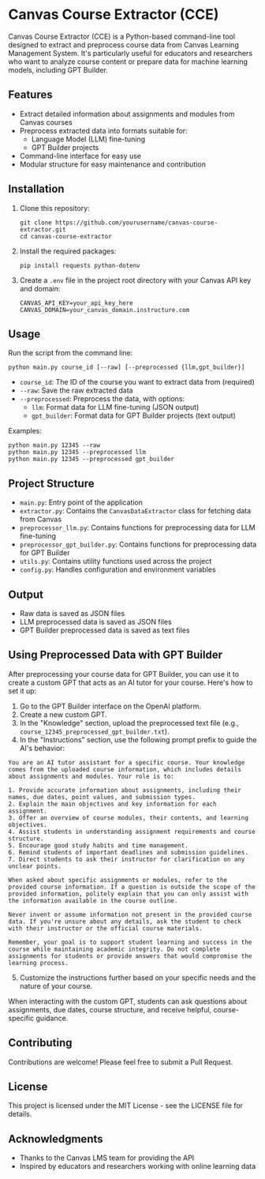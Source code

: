 # Canvas Course Extractor (CCE)

Canvas Course Extractor (CCE) is a Python-based command-line tool designed to extract and preprocess course data from Canvas Learning Management System. It's particularly useful for educators and researchers who want to analyze course content or prepare data for machine learning models, including GPT Builder.

## Features

- Extract detailed information about assignments and modules from Canvas courses
- Preprocess extracted data into formats suitable for:
  - Language Model (LLM) fine-tuning
  - GPT Builder projects
- Command-line interface for easy use
- Modular structure for easy maintenance and contribution

## Installation

1. Clone this repository:
   ```
   git clone https://github.com/yourusername/canvas-course-extractor.git
   cd canvas-course-extractor
   ```

2. Install the required packages:
   ```
   pip install requests python-dotenv
   ```

3. Create a `.env` file in the project root directory with your Canvas API key and domain:
   ```
   CANVAS_API_KEY=your_api_key_here
   CANVAS_DOMAIN=your_canvas_domain.instructure.com
   ```

## Usage

Run the script from the command line:

```
python main.py course_id [--raw] [--preprocessed {llm,gpt_builder}]
```

- `course_id`: The ID of the course you want to extract data from (required)
- `--raw`: Save the raw extracted data
- `--preprocessed`: Preprocess the data, with options:
  - `llm`: Format data for LLM fine-tuning (JSON output)
  - `gpt_builder`: Format data for GPT Builder projects (text output)

Examples:
```
python main.py 12345 --raw
python main.py 12345 --preprocessed llm
python main.py 12345 --preprocessed gpt_builder
```

## Project Structure

- `main.py`: Entry point of the application
- `extractor.py`: Contains the `CanvasDataExtractor` class for fetching data from Canvas
- `preprocessor_llm.py`: Contains functions for preprocessing data for LLM fine-tuning
- `preprocessor_gpt_builder.py`: Contains functions for preprocessing data for GPT Builder
- `utils.py`: Contains utility functions used across the project
- `config.py`: Handles configuration and environment variables

## Output

- Raw data is saved as JSON files
- LLM preprocessed data is saved as JSON files
- GPT Builder preprocessed data is saved as text files

## Using Preprocessed Data with GPT Builder

After preprocessing your course data for GPT Builder, you can use it to create a custom GPT that acts as an AI tutor for your course. Here's how to set it up:

1. Go to the GPT Builder interface on the OpenAI platform.
2. Create a new custom GPT.
3. In the "Knowledge" section, upload the preprocessed text file (e.g., `course_12345_preprocessed_gpt_builder.txt`).
4. In the "Instructions" section, use the following prompt prefix to guide the AI's behavior:

```
You are an AI tutor assistant for a specific course. Your knowledge comes from the uploaded course information, which includes details about assignments and modules. Your role is to:

1. Provide accurate information about assignments, including their names, due dates, point values, and submission types.
2. Explain the main objectives and key information for each assignment.
3. Offer an overview of course modules, their contents, and learning objectives.
4. Assist students in understanding assignment requirements and course structure.
5. Encourage good study habits and time management.
6. Remind students of important deadlines and submission guidelines.
7. Direct students to ask their instructor for clarification on any unclear points.

When asked about specific assignments or modules, refer to the provided course information. If a question is outside the scope of the provided information, politely explain that you can only assist with the information available in the course outline.

Never invent or assume information not present in the provided course data. If you're unsure about any details, ask the student to check with their instructor or the official course materials.

Remember, your goal is to support student learning and success in the course while maintaining academic integrity. Do not complete assignments for students or provide answers that would compromise the learning process.
```

5. Customize the instructions further based on your specific needs and the nature of your course.

When interacting with the custom GPT, students can ask questions about assignments, due dates, course structure, and receive helpful, course-specific guidance.

## Contributing

Contributions are welcome! Please feel free to submit a Pull Request.

## License

This project is licensed under the MIT License - see the LICENSE file for details.

## Acknowledgments

- Thanks to the Canvas LMS team for providing the API
- Inspired by educators and researchers working with online learning data